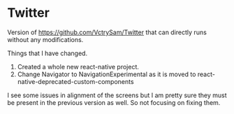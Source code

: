 # Twitter
Version of https://github.com/VctrySam/Twitter that can directly runs without any modifications.

Things that I have changed.
1. Created a whole new react-native project.
2. Change Navigator to  NavigationExperimental as it is moved to react-native-deprecated-custom-components

I see some issues in alignment of the screens but I am pretty sure they must be present in the previous version as well.
So not focusing on fixing them.
